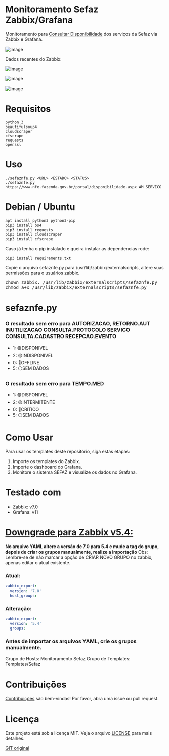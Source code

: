 # Monitoramento Sefaz Zabbix/Grafana
Monitoramento para [Consultar Disponibilidade](https://hom.nfe.fazenda.gov.br/portal/disponibilidade.aspx) dos serviços da Sefaz via Zabbix e Grafana.

![image](https://github.com/user-attachments/assets/85db4740-54b4-46a0-8680-875c1f585515)

Dados recentes do Zabbix:

![image](https://github.com/user-attachments/assets/aaaf7e64-374b-4aef-8926-58349d91e7ea)

![image](https://github.com/user-attachments/assets/ee3bce29-42f7-4225-827f-2702d66a98c7)

![image](https://github.com/user-attachments/assets/7b702c2b-184c-4f1b-8958-3dbc193206f4)

# Requisitos
```
python 3
beautifulsoup4
cloudscraper
cfscrape
requests
openssl
```

# Uso
```
./sefaznfe.py <URL> <ESTADO> <STATUS>
./sefaznfe.py https://www.nfe.fazenda.gov.br/portal/disponibilidade.aspx AM SERVICO
```

# Debian / Ubuntu
```sh
apt install python3 python3-pip
pip3 install bs4
pip3 install requests
pip3 install cloudscraper
pip3 install cfscrape
```

Caso já tenha o pip instalado e queira instalar as dependencias rode:
```
pip3 install requirements.txt
```

Copie o arquivo sefaznfe.py para /usr/lib/zabbix/externalscripts, altere suas permissões para o usuários zabbix. 
<pre>
chown zabbix. /usr/lib/zabbix/externalscripts/sefaznfe.py
chmod a+x /usr/lib/zabbix/externalscripts/sefaznfe.py
</pre>

# sefaznfe.py
### O resultado sem erro para AUTORIZACAO, RETORNO.AUT INUTILIZACAO CONSULTA.PROTOCOLO SERVICO CONSULTA.CADASTRO RECEPCAO.EVENTO
- 1: 🟢DISPONIVEL
- 2: 🟡INDISPONIVEL
- 0: 🔴OFFLINE
- 5: ⚪SEM DADOS

### O resultado sem erro para TEMPO.MED
- 1: 🟢DISPONIVEL
- 2: 🟡INTERMITENTE
- 0: 🔴CRITICO
- 5: ⚪SEM DADOS

# Como Usar
Para usar os templates deste repositório, siga estas etapas:

1. Importe os templates do Zabbix.
2. Importe o dashboard do Grafana.
3. Monitore o sistema SEFAZ e visualize os dados no Grafana.

# Testado com
- Zabbix: v7.0
- Grafana: v11

# [Downgrade para Zabbix v5.4:](https://github.com/AlanMartines/monitoramento-sefaz-zabbix-grafana/issues/2#issue-2629057062)
**No arquivo YAML altere a versão de 7.0 para 5.4 e mude a tag do grupo, depois de criar os grupos manualmente, realize a importação** Obs: Lembre-se de não marcar a opção de CRIAR NOVO GRUPO no zabbix, apenas editar o atual existente.
 
### Atual:
```yaml
zabbix_export:
  version: '7.0'
  host_groups:
```

### Alteração:
```yaml
zabbix_export:
  version: '5.4'
  groups:
```

### Antes de importar os arquivos YAML, crie os grupos manualmente.
Grupo de Hosts: Monitoramento Sefaz Grupo de Templates: Templates/Sefaz

# Contribuições

[Contribuições](CONTRIBUTING.md) são bem-vindas! Por favor, abra uma issue ou pull request.

# Licença

Este projeto está sob a licença MIT. Veja o arquivo [LICENSE](LICENSE) para mais detalhes.

[GIT original](https://github.com/everaldoscabral/Monitoramento_Sefaz)
